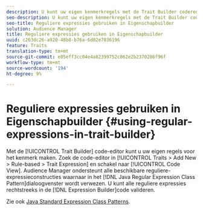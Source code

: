 ```yaml
---
description: U kunt uw eigen kenmerkregels met de Trait Builder coderedacteur tot stand brengen. Zoek de code-editor in Traits > Nieuw toevoegen > Op regel gebaseerd > Uitdrukking overtrekken en schakel over naar de codeweergave. Audience Manager ondersteunt alle beschikbare reguliere-expressieconstructies waarnaar wordt verwezen in het patroon van de Java-klasse voor reguliere expressies. U kunt alle reguliere expressies rechtstreeks in de expressiebouwer valideren.
seo-description: U kunt uw eigen kenmerkregels met de Trait Builder coderedacteur tot stand brengen. Zoek de code-editor in Traits > Nieuw toevoegen > Op regel gebaseerd > Uitdrukking overtrekken en schakel over naar de codeweergave. Audience Manager ondersteunt alle beschikbare reguliere-expressieconstructies waarnaar wordt verwezen in het patroon van de Java-klasse voor reguliere expressies. U kunt alle reguliere expressies rechtstreeks in de expressiebouwer valideren.
seo-title: Reguliere expressies gebruiken in Eigenschapbuilder
solution: Audience Manager
title: Reguliere expressies gebruiken in Eigenschapbuilder
uuid: c263dc26-a920-48b8-b76a-6d82e7836196
feature: Traits
translation-type: tm+mt
source-git-commit: e05eff3cc04e4a82399752c862e2b2370286f96f
workflow-type: tm+mt
source-wordcount: '194'
ht-degree: 9%

---
```



# Reguliere expressies gebruiken in Eigenschapbuilder {#using-regular-expressions-in-trait-builder}

Met de [!UICONTROL Trait Builder] code-editor kunt u uw eigen regels voor het kenmerk maken. Zoek de code-editor in [!UICONTROL Traits > Add New > Rule-based > Trait Expression] en schakel naar [!UICONTROL Code View]. Audience Manager ondersteunt alle beschikbare reguliere-expressieconstructies waarnaar in het [!DNL Java Regular Expression Class Pattern]dialoogvenster wordt verwezen. U kunt alle reguliere expressies rechtstreeks in de [!DNL Expression Builder]code valideren.

Zie ook [Java Standard Expression Class Patterns](https://docs.oracle.com/javase/7/docs/api/java/util/regex/Pattern.html).